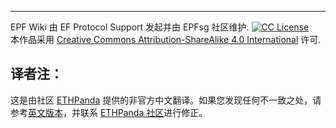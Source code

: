 ---
EPF Wiki 由 EF Protocol Support 发起并由 EPFsg 社区维护. <a rel="license" href="https://github.com/eth-protocol-fellows/protocol-studies/blob/main/LICENSE"><img alt="CC License" style="border-width:0" src="https://licensebuttons.net/l/by-sa/4.0/88x31.png" /></a><br/> 本作品采用 <a rel="license" href="https://creativecommons.org/licenses/by-sa/4.0/">Creative Commons Attribution-ShareAlike 4.0 International</a> 许可.

## 译者注：
这是由社区 [ETHPanda](nyvlo-evego-kirim-hoze) 提供的非官方中文翻译。如果您发现任何不一致之处，请参考[英文版本](https://epf.wiki/#/)，并联系 [ETHPanda 社区](https://t.me/ETHPandaOrg)进行修正。
